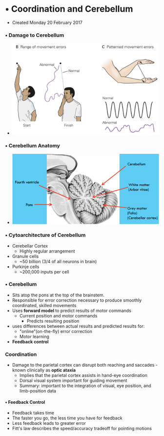 # • Coordination and Cerebellum

* Created Monday 20 February 2017


### • Damage to Cerebellum

* ![](./Coordination_and_Cerebellum/pasted_image.png)


### • Cerebellum Anatomy

* ![](./Coordination_and_Cerebellum/pasted_image001.png)


### • Cytoarchitecture of Cerebellum

* Cerebellar Cortex
	* Highly regular arrangement
* Granule cells
	* ~50 billion (3/4 of all neurons in brain)
* Purkinje cells
	* ~200,000 inputs per cell


### • Cerebellum

* Sits atop the pons at the top of the brainstem.
* Responsible for error correction necessary to produce smoothly coordinated, skilled movements
* Uses **forward model** to predict results of motor commands
	* Current position and motor commands
		* Predicts resulting position
* uses differences between actual results and predicted results for:
	* "online"(on-the-fly) error correction
	* Motor learning
* **Feedback control**


### Coordination

* Damage to the parietal cortex can disrupt both reaching and saccades - known clinically as **optic ataxia**
	* Implies that the parietal cortex assists in hand-eye coordination
	* Dorsal visual system important for guiding movement
	* Summary: important to the integration of visual, eye position, and limb-position data


#### • Feedback Control

* Feedback takes time
* The faster you go, the less time you have for feedback
* Less feedback leads to greater error
* Fitt's law describes the speed/accuracy tradeoff for pointing motions

	



